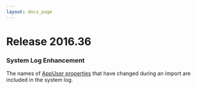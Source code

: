 ```yaml
---
layout: docs_page
---
```


# Release 2016.36

### System Log Enhancement

The names of [AppUser properties](/docs/api/resources/apps.html#application-user-properties)
that have changed during an import are included in the system log. <!-- (OKTA-96525) -->
